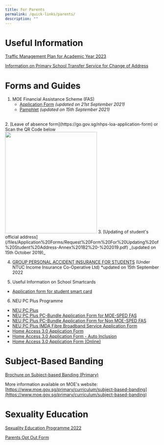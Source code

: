 ```yaml
---
title: For Parents
permalink: /quick-links/parents/
description: ""
---
```

# Useful Information
[Traffic Management Plan for Academic Year 2023](/trafficmanagementplan/)

[Information on Primary School Transfer Service for Change of Address](/files/Information%20Sheets/Annex%20B%20-%20Information%20sheet%20for%20parents.pdf)

# Forms and Guides
1. MOE Financial Assistance Scheme (FAS)
	* [Application Form](/files/Application%20Forms/MOE-FAS-application-form.pdf) _(updated on 21st September 2021)_
	* [Pamphlet](/files/Information%20Sheets/MOE_FAS_Pamphlet_2022.pdf) _(updated on 15th September 2021)_
<br>
2. [Leave of absence form](https://go.gov.sg/nhps-loa-application-form) or Scan the QR Code below
<br>
<img src="https://d33wubrfki0l68.cloudfront.net/c07ee306e66d8b164b10e6e7088281b9c1df91d4/0493f/images/gogovnanhua.png" alt="" style="width:300px; height:332px;">
3. [Updating of student's official address](/files/Application%20Forms/Request%20Form%20For%20Updating%20of%20Student%20Address-Annex%201B2%20-%202019.pdf)  _(updated on 15th October 2019)_
<br>

4. [GROUP PERSONAL ACCIDENT INSURANCE FOR STUDENTS](/files/Application%20Forms/Product%20Fact%20Sheet%20(Year%202022)%20(Sep%202022).pdf) (Under NTUC Income Insurance Co-Operative Ltd) *updated on 15th September 2022


5. Useful Information on School Smartcards 
* [Application form for student smart card](/files/Application%20Forms/Application%20For%20School%20Smart%20Card%20(SSC).pdf) 

6. NEU PC Plus Programme
* [NEU PC Plus](/files/Information%20Sheets/NEU%20PC%20Plus%20Infographic.pdf)
* [NEU PC Plus PC-Bundle Application Form for MOE-SPED FAS](/files/Application%20Forms/NPP%20Application%20Form%20for%20MOE-SPED%20FAS.pdf)
* [NEU PC Plus PC-Bundle Application Form for Non MOE-SPED FAS](/files/Application%20Forms/NPP%20Application%20Form%20for%20NON%20MOE-SPED%20FAS.pdf)
* [NEU PC Plus IMDA Fibre Broadband Service Application Form](/files/Application%20Forms/NEU%20PC%20Plus%20IMDA%20FBB%20Svc%20Appl%209%20April%202020.pdf)
* [Home Access 3.0 Application Form](/files/Application%20Forms/Home%20Access%2030%20Application%20Form.pdf)
* [Home Access 3.0 Application Form - Auto Inclusion](/files/Application%20Forms/Home%20Access%2030%20Application%20Form%20-%20Auto%20Inclusion.pdf)
* [Home Access 3.0 Application Form (Online)](https://eservice.imda.gov.sg/das/singpasslogin?strParam=login&notprotected=true)

# Subject-Based Banding
[Brochure on Subject-based Banding (Primary)](/files/Information%20Sheets/1MOE_SBB_ENG_1%20Mar%202018.pdf)

More information available on MOE's website:
[https://www.moe.gov.sg/primary/curriculum/subject-based-banding](https://www.moe.gov.sg/primary/curriculum/subject-based-banding)

# Sexuality Education
[Sexuality Education Programme 2022](/files/Information%20Sheets/Sexuality%20Education%20Programme%202022.pdf)

[Parents Opt Out Form](/files/Application%20Forms/2022%20Parents%20opt%20out%20form.pdf)